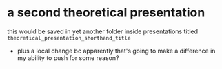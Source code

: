 # a second theoretical presentation
this would be saved in yet another folder inside presentations titled `theoretical_presentation_shorthand_title`

* plus a local change bc apparently that's going to make a difference in my ability to push for some reason?